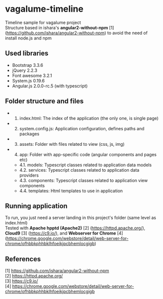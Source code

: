# vagalume-timeline
Timeline sample for vagalume project   
Structure based in ishara's **angular2-without-npm** [1] (https://github.com/ishara/angular2-without-npm) to avoid the need of install node.js and npm

## Used libraries

 - Bootstrap 3.3.6
 - jQuery 2.2.3
 - Font awesome 3.2.1
 - System.js 0.19.6
 - Angular.js 2.0.0-rc.5 (with typescript)

## Folder structure and files

 - 1. index.html: The index of the application (the only one, is single page)
 - 2. system.config.js: Application configuration, defines paths and packages     
 - 3. assets: Folder with files related to view (css, js, img)
 - 4. app: Folder with app-specific code (angular components and pages etc)
    - 4.1. models: Typescript classes related to application data models
    - 4.2. services: Typescript classes related to application data providers
    - 4.3. components: Typescript classes related to application view components
    - 4.4. templates: Html templates to use in application

## Running application

To run, you just need a server landing in this project's folder (same level as index.html)    
Tested with **Apache hpptd (Apache2)** [2] (https://httpd.apache.org/), **Cloud9** [3] (https://c9.io/), and **Webserver for Chrome** [4] (https://chrome.google.com/webstore/detail/web-server-for-chrome/ofhbbkphhbklhfoeikjpcbhemlocgigb)     

## References

[1] https://github.com/ishara/angular2-without-npm         
[2] https://httpd.apache.org/      
[3] https://c9.io/      
[4] https://chrome.google.com/webstore/detail/web-server-for-chrome/ofhbbkphhbklhfoeikjpcbhemlocgigb      